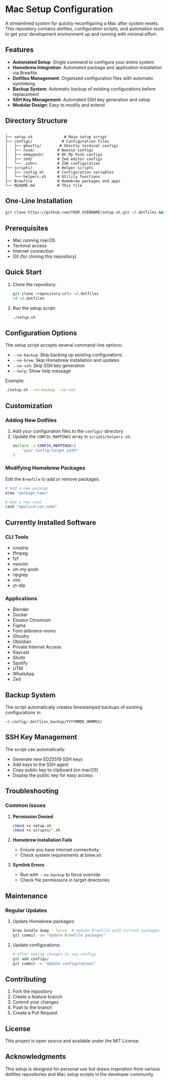 # Mac Setup Configuration

A streamlined system for quickly reconfiguring a Mac after system resets. This repository contains dotfiles, configuration scripts, and automation tools to get your development environment up and running with minimal effort.

## Features

- **Automated Setup**: Single command to configure your entire system
- **Homebrew Integration**: Automated package and application installation via Brewfile
- **Dotfiles Management**: Organized configuration files with automatic symlinking
- **Backup System**: Automatic backup of existing configurations before replacement
- **SSH Key Management**: Automated SSH key generation and setup
- **Modular Design**: Easy to modify and extend

## Directory Structure

```
.
├── setup.sh              # Main setup script
├── configs/             # Configuration files
│   ├── ghostty/        # Ghostty terminal configs
│   ├── nvim/          # Neovim configs
│   ├── ohmyposh/      # Oh My Posh configs
│   ├── zed/           # Zed editor configs
│   └── .zshrc         # ZSH configuration
├── scripts/           # Helper scripts
│   ├── config.sh      # Configuration variables
│   └── helpers.sh     # Utility functions
├── Brewfile           # Homebrew packages and apps
└── README.md          # This file
```

## One-Line Installation

```bash
git clone https://github.com/YOUR_USERNAME/setup.sh.git ~/.dotfiles && cd ~/.dotfiles && ./setup.sh
```

## Prerequisites

- Mac running macOS
- Terminal access
- Internet connection
- Git (for cloning this repository)

## Quick Start

1. Clone the repository:
   ```bash
   git clone <repository-url> ~/.dotfiles
   cd ~/.dotfiles
   ```

2. Run the setup script:
   ```bash
   ./setup.sh
   ```

## Configuration Options

The setup script accepts several command-line options:

- `--no-backup`: Skip backing up existing configurations
- `--no-brew`: Skip Homebrew installation and updates
- `--no-ssh`: Skip SSH key generation
- `--help`: Show help message

Example:
```bash
./setup.sh --no-backup --no-ssh
```

## Customization

### Adding New Dotfiles

1. Add your configuration files to the `configs/` directory
2. Update the `CONFIG_MAPPINGS` array in `scripts/helpers.sh`:
   ```bash
   declare -a CONFIG_MAPPINGS=(
       "your_config:target_path"
   )
   ```

### Modifying Homebrew Packages

Edit the `Brewfile` to add or remove packages:
```ruby
# Add a new package
brew "package_name"

# Add a new cask
cask "application_name"
```

## Currently Installed Software

### CLI Tools
- cmatrix
- ffmpeg
- fzf
- neovim
- oh-my-posh
- ripgrep
- vim
- yt-dlp

### Applications
- Blender
- Docker
- Eloston Chromium
- Figma
- Font-jetbrains-mono
- Ghostty
- Obsidian
- Private Internet Access
- Raycast
- Shottr
- Spotify
- UTM
- WhatsApp
- Zed

## Backup System

The script automatically creates timestamped backups of existing configurations in:
```
~/.config/.dotfiles_backup/YYYYMMDD_HHMMSS/
```

## SSH Key Management

The script can automatically:
- Generate new ED25519 SSH keys
- Add keys to the SSH agent
- Copy public key to clipboard (on macOS)
- Display the public key for easy access

## Troubleshooting

### Common Issues

1. **Permission Denied**
   ```bash
   chmod +x setup.sh
   chmod +x scripts/*.sh
   ```

2. **Homebrew Installation Fails**
   - Ensure you have internet connectivity
   - Check system requirements at brew.sh

3. **Symlink Errors**
   - Run with `--no-backup` to force override
   - Check file permissions in target directories

## Maintenance

### Regular Updates

1. Update Homebrew packages:
   ```bash
   brew bundle dump --force  # Update Brewfile with current packages
   git commit -am "Update Brewfile packages"
   ```

2. Update configurations:
   ```bash
   # After making changes to any configs
   git add configs/
   git commit -m "Update configurations"
   ```

## Contributing

1. Fork the repository
2. Create a feature branch
3. Commit your changes
4. Push to the branch
5. Create a Pull Request

## License

This project is open source and available under the MIT License.

## Acknowledgments

This setup is designed for personal use but draws inspiration from various dotfiles repositories and Mac setup scripts in the developer community.